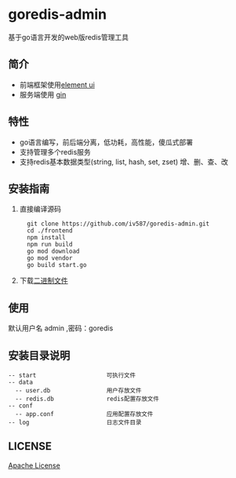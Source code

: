 # goredis-admin
基于go语言开发的web版redis管理工具

## 简介
* 前端框架使用[element ui](https://github.com/ElemeFE/element)
* 服务端使用 [gin](https://github.com/gin-gonic/gin)


## 特性
* go语言编写，前后端分离，低功耗，高性能，傻瓜式部署
* 支持管理多个redis服务
* 支持redis基本数据类型(string, list, hash, set, zset) 增、删、查、改
## 安装指南
1. 直接编译源码

   ```shell script
     git clone https://github.com/iv587/goredis-admin.git
     cd ./frontend
     npm install
     npm run build
     go mod download
     go mod vendor
     go build start.go
   ```
2. 下载[二进制文件](https://github.com/iv587/goredis-admin/releases)

## 使用
默认用户名 admin ,密码：goredis
     
## 安装目录说明
```shell script
-- start                    可执行文件
-- data
  -- user.db                用户存放文件
  -- redis.db               redis配置存放文件
-- conf
  -- app.conf               应用配置存放文件
-- log                      日志文件目录
```
## LICENSE
[Apache License](./LICENSE)
